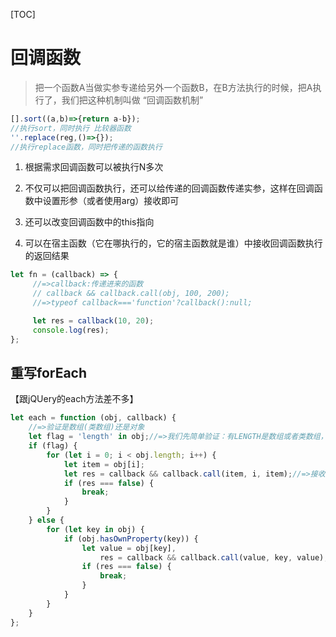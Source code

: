 [TOC]



#  回调函数

> 把一个函数A当做实参专递给另外一个函数B，在B方法执行的时候，把A执行了，我们把这种机制叫做 “回调函数机制”

```javascript
[].sort((a,b)=>{return a-b});
//执行sort，同时执行 比较器函数
''.replace(reg,()=>{});
//执行replace函数，同时把传递的函数执行
```



1. 根据需求回调函数可以被执行N多次

2. 不仅可以把回调函数执行，还可以给传递的回调函数传递实参，这样在回调函数中设置形参（或者使用arg）接收即可

3. 还可以改变回调函数中的this指向

4. 可以在宿主函数（它在哪执行的，它的宿主函数就是谁）中接收回调函数执行的返回结果

```javascript
let fn = (callback) => {
     //=>callback:传递进来的函数
     // callback && callback.call(obj, 100, 200);
     //=>typeof callback==='function'?callback():null;

     let res = callback(10, 20);
     console.log(res);
};
```





## 重写forEach



【跟jQUery的each方法差不多】



```javascript
let each = function (obj, callback) {
    //=>验证是数组(类数组)还是对象
    let flag = 'length' in obj;//=>我们先简单验证：有LENGTH是数组或者类数组，没有是对象
    if (flag) {
        for (let i = 0; i < obj.length; i++) {
            let item = obj[i];
            let res = callback && callback.call(item, i, item);//=>接收回调函数的返回值，如果返回的是FALSE，我们结束循环即可
            if (res === false) {
                break;
            }
        }
    } else {
        for (let key in obj) {
            if (obj.hasOwnProperty(key)) {
                let value = obj[key],
                    res = callback && callback.call(value, key, value);
                if (res === false) {
                    break;
                }
            }
        }
    }
};
```

